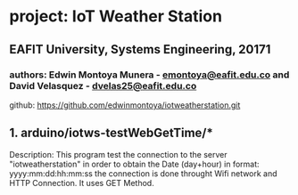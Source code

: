 # project: IoT Weather Station #
## EAFIT University, Systems Engineering, 20171 ##

### authors: Edwin Montoya Munera - emontoya@eafit.edu.co and David Velasquez - dvelas25@eafit.edu.co ###

github: https://github.com/edwinmontoya/iotweatherstation.git

## 1. arduino/iotws-testWebGetTime/* ##

Description: This program test the connection to the server "iotweatherstation" in order to obtain the Date (day+hour) in format: yyyy:mm:dd:hh:mm:ss
the connection is done throught Wifi network and HTTP Connection. It uses GET Method.


